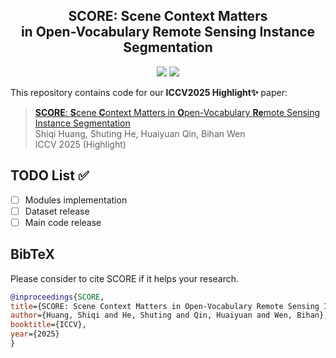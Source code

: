 <h2 align="center">SCORE: Scene Context Matters <br>
  in Open-Vocabulary Remote Sensing Instance Segmentation
</h2>

<div align="center">
  <p>
    <a href="https://arxiv.org/abs/2507.12857v1"><img src="https://img.shields.io/badge/arXiv-SCORE-b31b1b.svg"></a>
    <a href="https://arxiv.org/pdf/2507.12857v1"><img src="https://img.shields.io/badge/PDF-8A2BE2"></a>
  </p>
</div>

This repository contains code for our **ICCV2025 Highlight✨** paper: 
> [**SCORE**: **S**cene **C**ontext Matters in **O**pen-Vocabulary **Re**mote Sensing Instance Segmentation](https://arxiv.org/abs/2507.12857v1)<br>
> Shiqi Huang, Shuting He, Huaiyuan Qin, Bihan Wen<br>
> ICCV 2025 (Highlight)

## TODO List ✅
- [ ] Modules implementation
- [ ] Dataset release
- [ ] Main code release

## BibTeX
Please consider to cite SCORE if it helps your research.

```bibtex
@inproceedings{SCORE,
title={SCORE: Scene Context Matters in Open-Vocabulary Remote Sensing Instance Segmentation},
author={Huang, Shiqi and He, Shuting and Qin, Huaiyuan and Wen, Bihan},
booktitle={ICCV},
year={2025}
}
```
